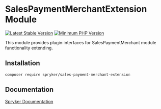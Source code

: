 # SalesPaymentMerchantExtension Module
[![Latest Stable Version](https://poser.pugx.org/spryker/sales-payment-merchant-extension/v/stable.svg)](https://packagist.org/packages/spryker/sales-payment-merchant-extension)
[![Minimum PHP Version](https://img.shields.io/badge/php-%3E%3D%208.3-8892BF.svg)](https://php.net/)

This module provides plugin interfaces for SalesPaymentMerchant module functionality extending.

## Installation

```
composer require spryker/sales-payment-merchant-extension
```

## Documentation

[Spryker Documentation](https://docs.spryker.com)
